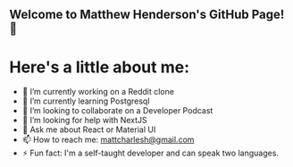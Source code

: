 <!--
**mattchx/mattchx** is a ✨ _special_ ✨ repository because its `README.md` (this file) appears on your GitHub profile.
-->

## Welcome to Matthew Henderson's GitHub Page!👋

# Here's a little about me:
- 🔭 I’m currently working on a Reddit clone
- 🌱 I’m currently learning Postgresql
- 👯 I’m looking to collaborate on a Developer Podcast
- 🤔 I’m looking for help with NextJS
- 💬 Ask me about React or Material UI
- 📫 How to reach me: mattcharlesh@gmail.com
- ⚡ Fun fact: I'm a self-taught developer and can speak two languages.

